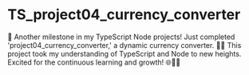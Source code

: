 # TS_project04_currency_converter
🚀 Another milestone in my TypeScript Node projects! Just completed 'project04_currency_converter,' a dynamic currency converter. 💱💡  This project took my understanding of TypeScript and Node to new heights. Excited for the continuous learning and growth! 🌐👩‍💻
